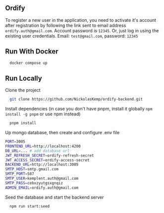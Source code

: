 ## Ordify
  To register a new user in the application, you need to activate it's account after registration by following the link sent to email address `ordify.auth@gmail.com`. Account password is `12345`. Or, just log in using the existing user credentials. Email: `test@gmail.com`, password: `12345`
 

## Run With Docker

```bash
  docker compose up
```

## Run Locally

Clone the project

```bash
  git clone https://github.com/NickolasKemp/ordify-backend.git
```

Install dependencies (in case you don't have pnpm, install it globally `npm install -g pnpm` or use npm instead)

```bash
  pnpm install
```

Up mongo database, then create and configure .env file 

```bash
PORT=3005
FRONTEND_URL=http://localhost:4200
DB_URL=... # add database url
JWT_REFRESH_SECRET=ordify-refresh-secret
JWT_ACCESS_SECRET=ordify-access-secret
BACKEND_URL=http://localhost:3005
SMTP_HOST=smtp.gmail.com
SMTP_PORT=587
SMTP_USER=kemplent.auth@gmail.com 
SMTP_PASS=cebxzyutgsxgnqiz
ADMIN_EMAIL=ordify.auth@gmail.com

```

Seed the database and start the backend server

```bash
  npm run start:seed
```

